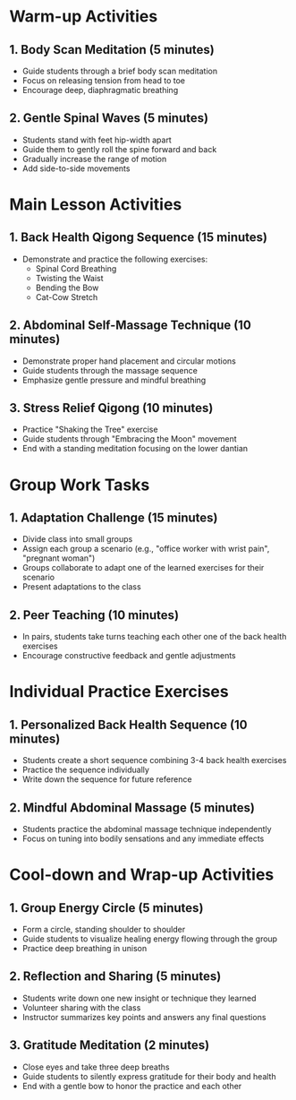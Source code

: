 # Warm-up Activities

## 1. Body Scan Meditation (5 minutes)
- Guide students through a brief body scan meditation
- Focus on releasing tension from head to toe
- Encourage deep, diaphragmatic breathing

## 2. Gentle Spinal Waves (5 minutes)
- Students stand with feet hip-width apart
- Guide them to gently roll the spine forward and back
- Gradually increase the range of motion
- Add side-to-side movements

# Main Lesson Activities

## 1. Back Health Qigong Sequence (15 minutes)
- Demonstrate and practice the following exercises:
  - Spinal Cord Breathing
  - Twisting the Waist
  - Bending the Bow
  - Cat-Cow Stretch

## 2. Abdominal Self-Massage Technique (10 minutes)
- Demonstrate proper hand placement and circular motions
- Guide students through the massage sequence
- Emphasize gentle pressure and mindful breathing

## 3. Stress Relief Qigong (10 minutes)
- Practice "Shaking the Tree" exercise
- Guide students through "Embracing the Moon" movement
- End with a standing meditation focusing on the lower dantian

# Group Work Tasks

## 1. Adaptation Challenge (15 minutes)
- Divide class into small groups
- Assign each group a scenario (e.g., "office worker with wrist pain", "pregnant woman")
- Groups collaborate to adapt one of the learned exercises for their scenario
- Present adaptations to the class

## 2. Peer Teaching (10 minutes)
- In pairs, students take turns teaching each other one of the back health exercises
- Encourage constructive feedback and gentle adjustments

# Individual Practice Exercises

## 1. Personalized Back Health Sequence (10 minutes)
- Students create a short sequence combining 3-4 back health exercises
- Practice the sequence individually
- Write down the sequence for future reference

## 2. Mindful Abdominal Massage (5 minutes)
- Students practice the abdominal massage technique independently
- Focus on tuning into bodily sensations and any immediate effects

# Cool-down and Wrap-up Activities

## 1. Group Energy Circle (5 minutes)
- Form a circle, standing shoulder to shoulder
- Guide students to visualize healing energy flowing through the group
- Practice deep breathing in unison

## 2. Reflection and Sharing (5 minutes)
- Students write down one new insight or technique they learned
- Volunteer sharing with the class
- Instructor summarizes key points and answers any final questions

## 3. Gratitude Meditation (2 minutes)
- Close eyes and take three deep breaths
- Guide students to silently express gratitude for their body and health
- End with a gentle bow to honor the practice and each other